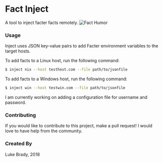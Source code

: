 # Fact Inject
A tool to inject facter facts remotely.
![Fact Humor](https://image.slidesharecdn.com/creativemorningsrobots-150519200757-lva1-app6891/95/slide-2-1024.jpg "Fact Inject!!!")

### Usage
Inject uses JSON key-value pairs to add Facter environment variables to the target hosts.

To add facts to a Linux host, run the following command:
```bash
$ inject nix --host testhost.com --file path/to/jsonfile
```

To add facts to a Windows host, run the following command:
```bash
$ inject win --host testwin.com --file path/to/jsonfile
```

I am currently working on adding a configuration file for username and password.

### Contributing
If you would like to contribute to this project, make a pull request! I would love to have help
from the community.

### Created By
Luke Brady, 2018